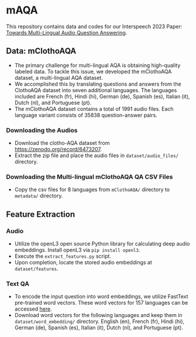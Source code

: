 # mAQA
This repository contains data and codes for our Interspeech 2023 Paper: [Towards Multi-Lingual Audio Question Answering](https://www.isca-speech.org/archive/pdfs/interspeech_2023/behera23_interspeech.pdf).

## Data: mClothoAQA
- The primary challenge for multi-lingual AQA is obtaining high-quality labeled data. To tackle this issue, we developed the mClothoAQA dataset, a multi-lingual AQA dataset.
- We accomplished this by translating questions and answers from the ClothoAQA dataset into seven additional languages. The languages included are French (fr), Hindi (hi), German (de), Spanish (es), Italian (it), Dutch (nl), and Portuguese (pt).
- The mClothoAQA dataset contains a total of 1991 audio files. Each language variant consists of 35838 question-answer pairs.

###  Downloading the Audios
- Download the clotho-AQA dataset from https://zenodo.org/record/6473207.
- Extract the zip file and place the audio files in `dataset/audio_files/` directory.

### Downloading the Multi-lingual mClothoAQA QA CSV Files
- Copy the csv files for 8 languages from `mClothoAQA/` directory to `metadata/` directory.

##  Feature Extraction

### Audio
- Utilize the openL3 open source Python library for calculating deep audio embeddings. Install openL3 via `pip install openl3`.
- Execute the `extract_features.py` script.
- Upon completion, locate the stored audio embeddings at `dataset/features`.

### Text QA
- To encode the input question into word embeddings, we utilize FastText pre-trained word vectors. These word vectors for 157 languages can be accessed [here](https://fasttext.cc/docs/en/crawl-vectors.html).
- Download word vectors for the following languages and keep them in `dataset/word_embedding/` directory. English (en), French (fr), Hindi (hi), German (de), Spanish (es), Italian (it), Dutch (nl), and Portuguese (pt).
